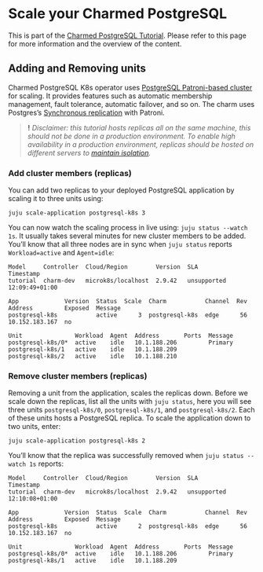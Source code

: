 # Scale your Charmed PostgreSQL

This is part of the [Charmed PostgreSQL Tutorial](/t/charmed-postgresql-k8s-tutorial-overview/9296). Please refer to this page for more information and the overview of the content.

## Adding and Removing units

Charmed PostgreSQL K8s operator uses [PostgreSQL Patroni-based cluster](https://patroni.readthedocs.io/en/latest/) for scaling. It provides features such as automatic membership management, fault tolerance, automatic failover, and so on. The charm uses Postgres’s [Synchronous replication](https://patroni.readthedocs.io/en/latest/replication_modes.html#postgresql-k8s-synchronous-replication) with Patroni.

> **!** *Disclaimer: this tutorial hosts replicas all on the same machine, this should not be done in a production environment. To enable high availability in a production environment, replicas should be hosted on different servers to [maintain isolation](https://canonical.com/blog/database-high-availability).*

### Add cluster members (replicas)
You can add two replicas to your deployed PostgreSQL application by scaling it to three units using:
```shell
juju scale-application postgresql-k8s 3
```

You can now watch the scaling process in live using: `juju status --watch 1s`. It usually takes several minutes for new cluster members to be added. You’ll know that all three nodes are in sync when `juju status` reports `Workload=active` and `Agent=idle`:
```
Model     Controller  Cloud/Region        Version  SLA          Timestamp
tutorial  charm-dev   microk8s/localhost  2.9.42   unsupported  12:09:49+01:00

App             Version  Status  Scale  Charm           Channel  Rev  Address         Exposed  Message
postgresql-k8s           active      3  postgresql-k8s  edge      56  10.152.183.167  no

Unit               Workload  Agent  Address       Ports  Message
postgresql-k8s/0*  active    idle   10.1.188.206         Primary
postgresql-k8s/1   active    idle   10.1.188.209
postgresql-k8s/2   active    idle   10.1.188.210
```

### Remove cluster members (replicas)
Removing a unit from the application, scales the replicas down. Before we scale down the replicas, list all the units with `juju status`, here you will see three units `postgresql-k8s/0`, `postgresql-k8s/1`, and `postgresql-k8s/2`. Each of these units hosts a PostgreSQL replica. To scale the application down to two units, enter:
```shell
juju scale-application postgresql-k8s 2
```

You’ll know that the replica was successfully removed when `juju status --watch 1s` reports:
```
Model     Controller  Cloud/Region        Version  SLA          Timestamp
tutorial  charm-dev   microk8s/localhost  2.9.42   unsupported  12:10:08+01:00

App             Version  Status  Scale  Charm           Channel  Rev  Address         Exposed  Message
postgresql-k8s           active      2  postgresql-k8s  edge      56  10.152.183.167  no

Unit               Workload  Agent  Address       Ports  Message
postgresql-k8s/0*  active    idle   10.1.188.206         Primary
postgresql-k8s/1   active    idle   10.1.188.209
```
